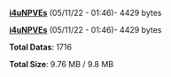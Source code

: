 [**i4uNPVEs**](/data/i4uNPVEs.txt) (05/11/22 - 01:46)- 4429 bytes

[**i4uNPVEs**](/data/i4uNPVEs.txt) (05/11/22 - 01:46)- 4429 bytes

**Total Datas**: 1716

**Total Size**: 9.76 MB / 9.8 MB